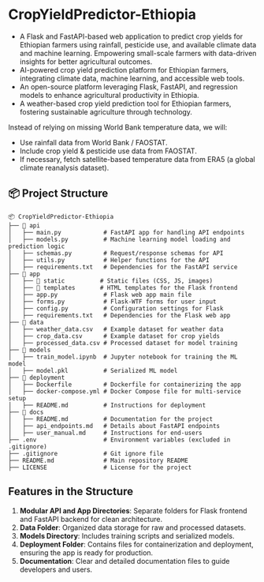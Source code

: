 
# CropYieldPredictor-Ethiopia

- A Flask and FastAPI-based web application to predict crop yields for Ethiopian farmers using rainfall, pesticide use, and available climate data and machine learning. Empowering small-scale farmers with data-driven insights for better agricultural outcomes.
- AI-powered crop yield prediction platform for Ethiopian farmers, integrating climate data, machine learning, and accessible web tools.
- An open-source platform leveraging Flask, FastAPI, and regression models to enhance agricultural productivity in Ethiopia.
- A weather-based crop yield prediction tool for Ethiopian farmers, fostering sustainable agriculture through technology.

Instead of relying on missing World Bank temperature data, we will:

- Use rainfall data from World Bank / FAOSTAT.
- Include crop yield & pesticide use data from FAOSTAT.
- If necessary, fetch satellite-based temperature data from ERA5 (a global climate reanalysis dataset).

## 📦 Project Structure

```
📦 CropYieldPredictor-Ethiopia
├── 📂 api
│   ├── main.py            # FastAPI app for handling API endpoints
│   ├── models.py          # Machine learning model loading and prediction logic
│   ├── schemas.py         # Request/response schemas for API
│   ├── utils.py           # Helper functions for the API
│   ├── requirements.txt   # Dependencies for the FastAPI service
├── 📂 app
│   ├── 📂 static          # Static files (CSS, JS, images)
│   ├── 📂 templates       # HTML templates for the Flask frontend
│   ├── app.py             # Flask web app main file
│   ├── forms.py           # Flask-WTF forms for user input
│   ├── config.py          # Configuration settings for Flask
│   ├── requirements.txt   # Dependencies for the Flask web app
├── 📂 data
│   ├── weather_data.csv   # Example dataset for weather data
│   ├── crop_data.csv      # Example dataset for crop yields
│   ├── processed_data.csv # Processed dataset for model training
├── 📂 models
│   ├── train_model.ipynb  # Jupyter notebook for training the ML model
│   ├── model.pkl          # Serialized ML model
├── 📂 deployment
│   ├── Dockerfile         # Dockerfile for containerizing the app
│   ├── docker-compose.yml # Docker Compose file for multi-service setup
│   ├── README.md          # Instructions for deployment
├── 📂 docs
│   ├── README.md          # Documentation for the project
│   ├── api_endpoints.md   # Details about FastAPI endpoints
│   ├── user_manual.md     # Instructions for end-users
├── .env                   # Environment variables (excluded in .gitignore)
├── .gitignore             # Git ignore file
├── README.md              # Main repository README
├── LICENSE                # License for the project
```

## Features in the Structure

1. **Modular API and App Directories**: Separate folders for Flask frontend and FastAPI backend for clean architecture.
2. **Data Folder**: Organized data storage for raw and processed datasets.
3. **Models Directory**: Includes training scripts and serialized models.
4. **Deployment Folder**: Contains files for containerization and deployment, ensuring the app is ready for production.
5. **Documentation**: Clear and detailed documentation files to guide developers and users.